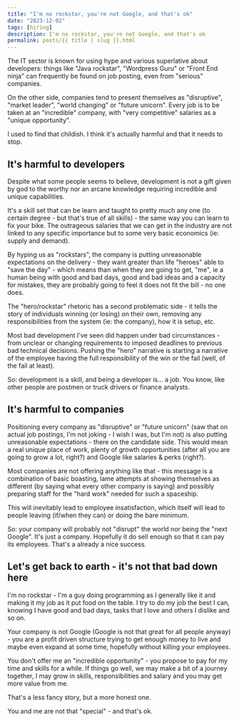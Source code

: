 ```yaml
---
title: "I'm no rockstar, you're not Google, and that's ok"
date: "2023-12-02"
tags: [hiring]
description: I'm no rockstar, you're not Google, and that's ok
permalink: posts/{{ title | slug }}.html
---
```


The IT sector is known for using hype and various superlative about developers: things like "Java rockstar", "Wordpress Guru" or "Front End ninja" can frequently be found on job posting, even from "serious" companies.

On the other side, companies tend to present themselves as "disruptive", "market leader", "world changing" or "future unicorn". Every job is to be taken at an "incredible" company, with "very competitive" salaries as a "unique opportunity".

I used to find that childish. I think it's actually harmful and that it needs to stop.

## It's harmful to developers

Despite what some people seems to believe, development is not a gift given by god to the worthy nor an arcane knowledge requiring incredible and unique capabilities.

It's a skill set that can be learn and taught to pretty much any one (to certain degree - but that's true of all skills) - the same way you can learn to fix your bike. The outrageous salaries that we can get in the industry are not linked to any specific importance but to some very basic economics (ie: supply and demand).

By hyping us as "rockstars", the company is putting unreasonable expectations on the delivery - they want greater than life "heroes" able to "save the day" - which means than when they are going to get, "me", ie a human being with good and bad days, good and bad ideas and a capacity for mistakes, they are probably going to feel it does not fit the bill - no one does.

The "hero/rockstar" rhetoric has a second problematic side - it tells the story of individuals winning (or losing) on their own, removing any responsibilities from the system (ie: the company), how it is setup, etc.

Most bad development I've seen did happen under bad circumstances - from unclear or changing requirements to imposed deadlines to previous bad technical decisions. Pushing the "hero" narrative is starting a narrative of the employee having the full responsibility of the win or the fail (well, of the fail at least).

So: development is a skill, and being a developer is... a job. You know, like other people are postmen or truck drivers or finance analysts.

## It's harmful to companies

Positioning every company as "disruptive" or "future unicorn" (saw that on actual job postings, I'm not joking - I wish I was, but I'm not) is also putting unreasonable expectations - there on the candidate side. This would mean a real unique place of work, plenty of growth opportunities (after all you are going to grow a lot, right?) and Google like salaries & perks (right?).

Most companies are not offering anything like that - this message is a combination of basic boasting, lame attempts at showing themselves as different (by saying what every other company is saying) and possibly preparing staff for the "hard work" needed for such a spaceship.

This will inevitably lead to employee insatisfaction, which itself will lead to people leaving (if/when they can) or doing the bare minimum.

So: your company will probably not "disrupt" the world nor being the "next Google". It's just a company. Hopefully it do sell enough so that it can pay its employees. That's a already a nice success.

## Let's get back to earth - it's not that bad down here

I'm no rockstar - I'm a guy doing programming as I generally like it and making it my job as it put food on the table. I try to do my job the best I can, knowing I have good and bad days, tasks that I love and others I dislike and so on.

Your company is not Google (Google is not that great for all people anyway) - you are a profit driven structure trying to get enough money to live and maybe even expand at some time, hopefully without killing your employees.

You don't offer me an "incredible opportunity" - you propose to pay for my time and skills for a while. If things go well, we may make a bit of a journey together, I may grow in skills, responsibilities and salary and you may get more value from me.

That's a less fancy story, but a more honest one.

You and me are not that "special" - and that's ok.
